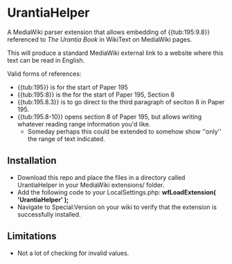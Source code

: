 # UrantiaHelper
A MediaWiki parser extension that allows embedding of {{tub:195:9.8}} referenced to *The Urantia Book* in WikiText on MediaWiki pages.

This will produce a standard MediaWiki external link to a website where this text can be read in English.

Valid forms of references:
* {{tub:195}} is for the start of Paper 195
* {{tub:195:8}} is the for the start of Paper 195, Section 8
* {{tub:195.8.3}} is to go direct to the third paragraph of seciton 8 in Paper 195.
* {{tub:195.8-10}} opens section 8 of Paper 195, but allows writing whatever reading range information you'd like.
   * Someday perhaps this could be extended to somehow show ''only'' the range of text indicated.

Installation
------------
* Download this repo and place the files in a directory called UrantiaHelper in your MediaWiki extensions/ folder.
* Add the following code to your LocalSettings.php: **wfLoadExtension( 'UrantiaHelper' );**
* Navigate to Special:Version on your wiki to verify that the extension is successfully installed.

Limitations
-----------
* Not a lot of checking for invalid values.
